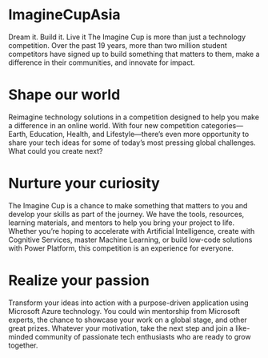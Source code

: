 # ImagineCupAsia
Dream it. Build it. Live it
The Imagine Cup is more than just a technology competition. Over the past 19 years, more than two million student competitors have signed up to build something that matters to them, make a difference in their communities, and innovate for impact.
# Shape our world
Reimagine technology solutions in a competition designed to help you make a difference in an online world. With four new competition categories—Earth, Education, Health, and Lifestyle—there’s even more opportunity to share your tech ideas for some of today’s most pressing global challenges. What could you create next?
# Nurture your curiosity
The Imagine Cup is a chance to make something that matters to you and develop your skills as part of the journey. We have the tools, resources, learning materials, and mentors to help you bring your project to life. Whether you’re hoping to accelerate with Artificial Intelligence, create with Cognitive Services, master Machine Learning, or build low-code solutions with Power Platform, this competition is an experience for everyone.
# Realize your passion
Transform your ideas into action with a purpose-driven application using Microsoft Azure technology. You could win mentorship from Microsoft experts, the chance to showcase your work on a global stage, and other great prizes. Whatever your motivation, take the next step and join a like-minded community of passionate tech enthusiasts who are ready to grow together.
